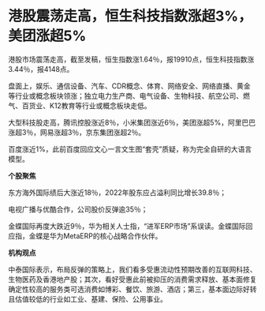 # 港股震荡走高，恒生科技指数涨超3%，美团涨超5%

港股市场震荡走高，截至发稿，恒生指数涨1.64％，报19910点，恒生科技指数涨3.44％，报4148点。

盘面上，娱乐、通信设备、汽车、CDR概念、体育、网络安全、网络直播、黄金等行业或概念板块领涨；独立电力生产商、电气设备、生物科技、航空公司、燃气、百货业、K12教育等行业或概念板块走低。

大型科技股走高，腾讯控股涨近8％，小米集团涨近6％，美团涨超5%，阿里巴巴涨超3％，网易涨超3％，京东集团涨超2％。

百度涨近1%，此前百度回应文心一言文生图“套壳”质疑，称为完全自研的大语言模型。

**个股聚焦**

东方海外国际绩后大涨近18％，2022年股东应占溢利同比增长39.8％；

电视广播与优酷合作，公司股价反弹逾35％；

金蝶国际再度大跌近9％，华为相关人士指，“进军ERP市场”系误读。金蝶国际回应指，金蝶是华为MetaERP的核心战略合作伙伴。

**机构观点**

中泰国际表示，布局反弹的策略上，我们看多受惠流动性预期改善的互联网科技、生物医药及香港地产股；其次，看好受惠此前被抑压的消费需求释放、基本面修复确定性较高的服务类可选消费如博彩、餐饮、旅游、酒店；第三，基本面边际好转且估值较低的行业如工业、基建、保险、公用事业。

